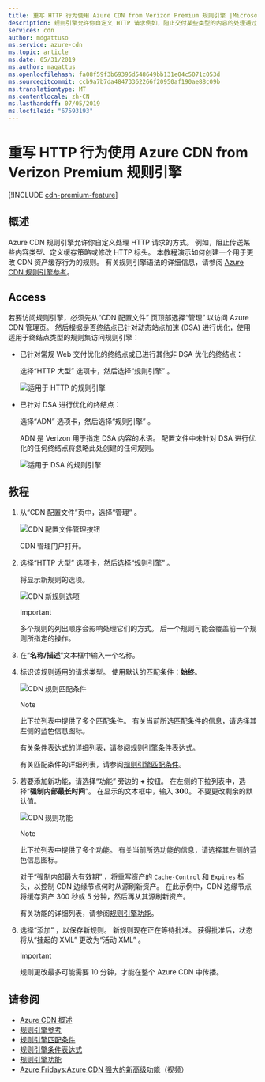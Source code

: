```yaml
---
title: 重写 HTTP 行为使用 Azure CDN from Verizon Premium 规则引擎 |Microsoft Docs
description: 规则引擎允许你自定义 HTTP 请求例如，阻止交付某些类型的内容的处理通过 Azure CDN from Verizon Premium、 定义缓存策略以及修改 HTTP 标头。
services: cdn
author: mdgattuso
ms.service: azure-cdn
ms.topic: article
ms.date: 05/31/2019
ms.author: magattus
ms.openlocfilehash: fa08f59f3b69395d548649bb131e04c5071c053d
ms.sourcegitcommit: ccb9a7b7da48473362266f20950af190ae88c09b
ms.translationtype: MT
ms.contentlocale: zh-CN
ms.lasthandoff: 07/05/2019
ms.locfileid: "67593193"
---
```

# <a name="override-http-behavior-using-the-azure-cdn-from-verizon-premium-rules-engine"></a>重写 HTTP 行为使用 Azure CDN from Verizon Premium 规则引擎

[!INCLUDE [cdn-premium-feature](../../includes/cdn-premium-feature.md)]

## <a name="overview"></a>概述

Azure CDN 规则引擎允许你自定义处理 HTTP 请求的方式。 例如，阻止传送某些内容类型、定义缓存策略或修改 HTTP 标头。 本教程演示如何创建一个用于更改 CDN 资产缓存行为的规则。 有关规则引擎语法的详细信息，请参阅 [Azure CDN 规则引擎参考](cdn-verizon-premium-rules-engine-reference.md)。

## <a name="access"></a>Access

若要访问规则引擎，必须先从“CDN 配置文件”  页顶部选择“管理”  以访问 Azure CDN 管理页。 然后根据是否终结点已针对动态站点加速 (DSA) 进行优化，使用适用于终结点类型的规则集访问规则引擎：

- 已针对常规 Web 交付优化的终结点或已进行其他非 DSA 优化的终结点：
    
    选择“HTTP 大型”  选项卡，然后选择“规则引擎”  。

    ![适用于 HTTP 的规则引擎](./media/cdn-rules-engine/cdn-http-rules-engine.png)

- 已针对 DSA 进行优化的终结点：
    
    选择“ADN”  选项卡，然后选择“规则引擎”  。
    
    ADN 是 Verizon 用于指定 DSA 内容的术语。 配置文件中未针对 DSA 进行优化的任何终结点将忽略此处创建的任何规则。

    ![适用于 DSA 的规则引擎](./media/cdn-rules-engine/cdn-dsa-rules-engine.png)

## <a name="tutorial"></a>教程

1. 从“CDN 配置文件”页中，选择“管理”   。
   
    ![CDN 配置文件管理按钮](./media/cdn-rules-engine/cdn-manage-btn.png)
   
    CDN 管理门户打开。

2. 选择“HTTP 大型”  选项卡，然后选择“规则引擎”  。
   
    将显示新规则的选项。
   
    ![CDN 新规则选项](./media/cdn-rules-engine/cdn-new-rule.png)
   
   > [!IMPORTANT]
   > 多个规则的列出顺序会影响处理它们的方式。 后一个规则可能会覆盖前一个规则所指定的操作。
   >

3. 在“**名称/描述**”文本框中输入一个名称。

4. 标识该规则适用的请求类型。 使用默认的匹配条件：**始终**。
   
   ![CDN 规则匹配条件](./media/cdn-rules-engine/cdn-request-type.png)
   
   > [!NOTE]
   > 此下拉列表中提供了多个匹配条件。 有关当前所选匹配条件的信息，请选择其左侧的蓝色信息图标。
   >
   >  有关条件表达式的详细列表，请参阅[规则引擎条件表达式](cdn-verizon-premium-rules-engine-reference-match-conditions.md)。
   >  
   > 有关匹配条件的详细列表，请参阅[规则引擎匹配条件](cdn-verizon-premium-rules-engine-reference-match-conditions.md)。
   >
   >

5. 若要添加新功能，请选择“功能”  旁边的 **+** 按钮。  在左侧的下拉列表中，选择“**强制内部最长时间**”。  在显示的文本框中，输入 **300**。 不要更改剩余的默认值。
   
   ![CDN 规则功能](./media/cdn-rules-engine/cdn-new-feature.png)
   
   > [!NOTE]
   > 此下拉列表中提供了多个功能。 有关当前所选功能的信息，请选择其左侧的蓝色信息图标。
   >
   > 对于“强制内部最大有效期”  ，将重写资产的 `Cache-Control` 和 `Expires` 标头，以控制 CDN 边缘节点何时从源刷新资产。 在此示例中，CDN 边缘节点将缓存资产 300 秒或 5 分钟，然后再从其源刷新资产。
   >
   > 有关功能的详细列表，请参阅[规则引擎功能](cdn-verizon-premium-rules-engine-reference-features.md)。
   >
   >

6. 选择“添加”  ，以保存新规则。  新规则现在正在等待批准。 获得批准后，状态将从“挂起的 XML”  更改为“活动 XML”  。
   
   > [!IMPORTANT]
   > 规则更改最多可能需要 10 分钟，才能在整个 Azure CDN 中传播。
   >
   >

## <a name="see-also"></a>请参阅

- [Azure CDN 概述](cdn-overview.md)
- [规则引擎参考](cdn-verizon-premium-rules-engine-reference.md)
- [规则引擎匹配条件](cdn-verizon-premium-rules-engine-reference-match-conditions.md)
- [规则引擎条件表达式](cdn-verizon-premium-rules-engine-reference-conditional-expressions.md)
- [规则引擎功能](cdn-verizon-premium-rules-engine-reference-features.md)
- [Azure Fridays:Azure CDN 强大的新高级功能](https://azure.microsoft.com/documentation/videos/azure-cdns-powerful-new-premium-features/)（视频）